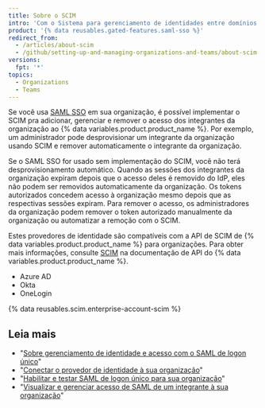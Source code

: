 ```yaml
---
title: Sobre o SCIM
intro: 'Com o Sistema para gerenciamento de identidades entre domínios (SCIM, System for Cross-domain Identity Management), os administradores podem automatizar a troca de informações de identidade do usuário entre sistemas.'
product: '{% data reusables.gated-features.saml-sso %}'
redirect_from:
  - /articles/about-scim
  - /github/setting-up-and-managing-organizations-and-teams/about-scim
versions:
  fpt: '*'
topics:
  - Organizations
  - Teams
---
```


Se você usa [SAML SSO](/articles/about-identity-and-access-management-with-saml-single-sign-on) em sua organização, é possível implementar o SCIM pra adicionar, gerenciar e remover o acesso dos integrantes da organização ao {% data variables.product.product_name %}. Por exemplo, um administrador pode desprovisionar um integrante da organização usando SCIM e remover automaticamente o integrante da organização.

Se o SAML SSO for usado sem implementação do SCIM, você não terá desprovisionamento automático. Quando as sessões dos integrantes da organização expiram depois que o acesso deles é removido do IdP, eles não podem ser removidos automaticamente da organização. Os tokens autorizados concedem acesso à organização mesmo depois que as respectivas sessões expiram. Para remover o acesso, os administradores da organização podem remover o token autorizado manualmente da organização ou automatizar a remoção com o SCIM.

Estes provedores de identidade são compatíveis com a API de SCIM de {% data variables.product.product_name %} para organizações. Para obter mais informações, consulte [SCIM](/rest/reference/scim) na documentação de API do {% data variables.product.product_name %}.
- Azure AD
- Okta
- OneLogin

{% data reusables.scim.enterprise-account-scim %}

## Leia mais

- "[Sobre gerenciamento de identidade e acesso com o SAML de logon único](/articles/about-identity-and-access-management-with-saml-single-sign-on)"
- "[Conectar o provedor de identidade à sua organização](/articles/connecting-your-identity-provider-to-your-organization)"
- "[Habilitar e testar SAML de logon único para sua organização](/articles/enabling-and-testing-saml-single-sign-on-for-your-organization)"
- "[Visualizar e gerenciar acesso de SAML de um integrante à sua organização](/github/setting-up-and-managing-organizations-and-teams//viewing-and-managing-a-members-saml-access-to-your-organization)"
